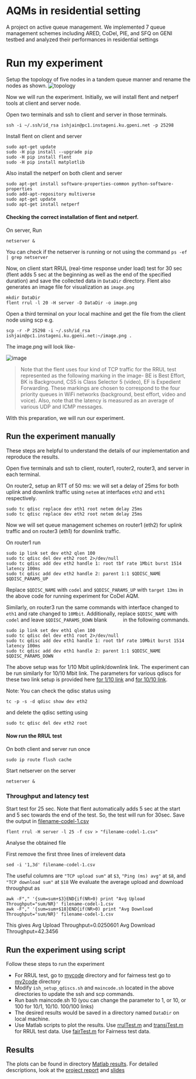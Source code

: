 # AQMs in residential setting

A project on active queue management. We implemented 7 queue management schemes including ARED, CoDel, PIE, and SFQ on GENI testbed and analyzed their performances in residential settings

# Run my experiment
Setup the topology of five nodes in a tandem queue manner and rename the nodes as shown.
![topology](https://github.com/ishjain/AQMs/blob/master/topology.png)

Now we will run the experiment. Initially, we will install flent and netperf tools at client and server node.

Open two terminals and ssh to client and server in those terminals. 
```
ssh -i ~/.ssh/id_rsa ishjain@pc1.instageni.ku.gpeni.net -p 25298
```

Install flent on client and server

```
sudo apt-get update
sudo -H pip install --upgrade pip
sudo -H pip install flent
sudo -H pip install matplotlib
```

Also install the netperf on both client and server

```
sudo apt-get install software-properties-common python-software-properties
sudo add-apt-repository multiverse
sudo apt-get update
sudo apt-get install netperf
```
#### Checking the correct installation of flent and netperf.

On server, Run
```
netserver &
```
You can check if the netserver is running or not using the command `ps -ef | grep netserver`

Now, on client start RRUL (real-time response under load) test for 30 sec (flent adds 5 sec at the beginning as well as the end of the specified duration) and save the collected data in `DataDir` directory. Flent also generates an image file for visualization as `image.png`
```
mkdir DataDir
flent rrul -l 20 -H server -D DataDir -o image.png
```
Open a third terminal on your local machine and get the file from the client node using scp e.g.
```
scp -r -P 25298 -i ~/.ssh/id_rsa ishjain@pc1.instageni.ku.gpeni.net:~/image.png .
```
The image.png will look like-

![image](https://github.com/ishjain/AQMs/blob/master/image.png)

> Note that the flent uses four kind of TCP traffic for the RRUL test represented as the following marking in the image- BE is Best Effort, BK is Background, CS5 is Class Selector 5 (video), EF is Expedient Forwarding. These markings are chosen to correspond to the four priority queues in WiFi networks (background, best effort, video and voice). Also, note that the latency is measured as an average of various UDP and ICMP messages.

With this preparation, we will run our experiment. 

## Run the experiment manually

These steps are helpful to understand the details of our implementation and reproduce the results. 

Open five terminals and ssh to client, router1, router2, router3, and server in each terminal.

On router2, setup an RTT of 50 ms: we will set a delay of 25ms for both uplink and downlink traffic using `netem` at interfaces `eth2` and `eth1` respectively. 
```
sudo tc qdisc replace dev eth1 root netem delay 25ms
sudo tc qdisc replace dev eth2 root netem delay 25ms
```
Now we will set queue management schemes on router1 (eth2) for uplink traffic and on router3 (eth1) for downlink traffic.

On router1 run
```
sudo ip link set dev eth2 qlen 100
sudo tc qdisc del dev eth2 root 2>/dev/null
sudo tc qdisc add dev eth2 handle 1: root tbf rate 1Mbit burst 1514 latency 100ms
sudo tc qdisc add dev eth2 handle 2: parent 1:1 $QDISC_NAME $QDISC_PARAMS_UP
```
Replace `$QDISC_NAME` with `codel` and `$QDISC_PARAMS_UP` with `target 13ms` in the above code for running experiment for CoDel AQM.

Similarly, on router3 run the same commands with interface changed to `eth1` and rate changed to `10Mbit`. Additionally, replace `$QDISC_NAME` with `codel` and leave `$QDISC_PARAMS_DOWN` blank `     `  in the following commands. 

```
sudo ip link set dev eth1 qlen 100
sudo tc qdisc del dev eth1 root 2>/dev/null
sudo tc qdisc add dev eth1 handle 1: root tbf rate 10Mbit burst 1514 latency 100ms
sudo tc qdisc add dev eth1 handle 2: parent 1:1 $QDISC_NAME $QDISC_PARAMS_DOWN
```

The above setup was for 1/10 Mbit uplink/downlink link. The experiment can be run similarly for 10/10 Mbit link. The parameters for various qdiscs for these two link setup is provided here [for 1/10 link](mycode/parameter1.sh) and [for 10/10 link](mycode/parameter10.sh).

Note: You can check the qdisc status using
```
tc -p -s -d qdisc show dev eth2
```
and delete the qdisc setting using
```
sudo tc qdisc del dev eth2 root
```

#### Now run the RRUL test

On both client and server run once
```
sudo ip route flush cache
```
Start netserver on the server
```
netserver &
```

### Throughput and latency test


Start test for 25 sec. Note that flent automatically adds 5 sec at the start and 5 sec towards the end of the test. So, the test will run for 30sec. Save the output in [filename-codel-1.csv](filename-codel-1.csv)  
```
flent rrul -H server -l 25 -f csv > "filename-codel-1.csv"
```
Analyse the obtained file

First remove the first three lines of irrelevent data
```
sed -i '1,3d' filename-codel-1.csv
```
The useful columns are `"TCP upload sum"` at `$3`, `"Ping (ms) avg"` at `$8`, and `"TCP download sum"` at `$18`
We evaluate the average upload and download throughput as
```
awk -F"," '{sum=sum+$3}END{if(NR>0) print "Avg Upload Throughput="sum/NR}' filename-codel-1.csv 
awk -F"," '{sum=sum+$18}END{if(NR>0) print "Avg Download Throughput="sum/NR}' filename-codel-1.csv 
```
This gives
  Avg Upload Throughput=0.0250601
  Avg Download Throughput=42.3456
  

<!---
```
grep "Ping (ms) avg" "filename-$QD-$iter.csv" | awk -vORS=, '{print $6}' >> "$filename".csv
```
--->
## Run the experiment using script
Follow these steps to run the experiment

* For RRUL test, go to [mycode](mycode) directory and for fairness test go to [my2code](my2code) directory
* Modify `ish_setup_qdiscs.sh` and `maincode.sh` located in the above directories to update the ssh and scp commands.
* Run  bash maincode.sh 10 (you can change the parameter to 1, or 10, or 100 for 10/1, 10/10. 100/100 links)
* The desired results would be saved in a directory named `DataDir` on local machine. 
* Use Matlab scripts to plot the results. Use [rrulTest.m](rrulTest.m) and [transiTest.m](transiTest.m) for RRUL test data. Use [fairTest.m](fairTest.m) for Fairness test data.

## Results

The plots can be found in directory [Matlab results](Matlab%20results). For detailed descriptions, look at the [project report](AQM_Report_Ish) and [slides](Ish_AQM_slides)

